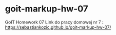 # goit-markup-hw-07

GoIT Homework 07
Link do pracy domowej nr 7 : https://sebastiankozic.github.io/goit-markup-hw-07/
